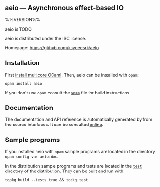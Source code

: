aeio — Asynchronous effect-based IO
-------------------------------------------------------------------------------
%%VERSION%%

aeio is TODO

aeio is distributed under the ISC license.

Homepage: https://github.com/kayceesrk/aeio  

## Installation

First [install multicore OCaml](https://github.com/ocamllabs/multicore-opam#install-multicore-ocaml). Then, aeio can be installed with `opam`:

    opam install aeio

If you don't use `opam` consult the [`opam`](opam) file for build
instructions.

## Documentation

The documentation and API reference is automatically generated by from
the source interfaces. It can be consulted [online][doc].

[doc]: https://kayceesrk.github.io/ocaml-aeio/doc

## Sample programs

If you installed aeio with `opam` sample programs are located in
the directory `opam config var aeio:doc`.

In the distribution sample programs and tests are located in the
[`test`](test) directory of the distribution. They can be built and run
with:

    topkg build --tests true && topkg test 

